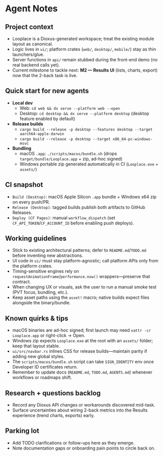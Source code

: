 # Agent Notes

## Project context
- Looplace is a Dioxus-generated workspace; treat the existing module layout as canonical.
- Logic lives in `ui/`; platform crates (`web/`, `desktop/`, `mobile/`) stay as thin launchers/glue.
- Server functions in `api/` remain stubbed during the front-end demo (no real backend calls yet).
- Current milestone to tackle next: **M2 — Results UI** (lists, charts, export) now that the 2-back task is live.

## Quick start for new agents
- **Local dev**
  - Web: `cd web && dx serve --platform web --open`
  - Desktop: `cd desktop && dx serve --platform desktop` (desktop feature enabled by default)
- **Release builds**
  - `cargo build --release -p desktop --features desktop --target aarch64-apple-darwin`
  - `cargo build --release -p desktop --target x86_64-pc-windows-msvc`
- **Bundling**
  - macOS `.app`: `./scripts/macos/bundle.sh` (drops `target/bundle/Looplace.app` + zip, ad-hoc signed)
  - Windows portable zip generated automatically in CI (`Looplace.exe` + `assets/`)

## CI snapshot
- `Build (Desktop)`: macOS Apple Silicon `.app` bundle + Windows x64 zip on every push/PR.
- `Release (Desktop)`: tagged builds publish both artifacts to GitHub Releases.
- `Deploy (CF Pages)`: manual `workflow_dispatch` (set `CF_API_TOKEN`/`CF_ACCOUNT_ID` before enabling push deploys).

## Working guidelines
- Stick to existing architectural patterns; defer to `README.md`/`TODO.md` before inventing new abstractions.
- UI code in `ui/` must stay platform-agnostic; call platform APIs only from the platform crates.
- Timing-sensitive engines rely on `requestAnimationFrame`/`performance.now()` wrappers—preserve that contract.
- When changing UX or visuals, ask the user to run a manual smoke test (PVT focus, bundling, etc.).
- Keep asset paths using the `asset!` macro; native builds expect files alongside the binary/bundle.

## Known quirks & tips
- macOS binaries are ad-hoc signed; first launch may need `xattr -cr Looplace.app` or right-click → Open.
- Windows zip expects `Looplace.exe` at the root with an `assets/` folder; keep that layout stable.
- `ui/src/navbar.rs` inlines CSS for release builds—maintain parity if adding new global styles.
- The `scripts/macos/bundle.sh` script can take `SIGN_IDENTITY` env once Developer ID certificates return.
- Remember to update docs (`README.md`, `TODO.md`, `AGENTS.md`) whenever workflows or roadmaps shift.

## Research + questions backlog
- Record any Dioxus API changes or workarounds discovered mid-task.
- Surface uncertainties about wiring 2-back metrics into the Results experience (trend charts, exports) early.

## Parking lot
- Add TODO clarifications or follow-ups here as they emerge.
- Note documentation gaps or onboarding pain points to circle back on.
